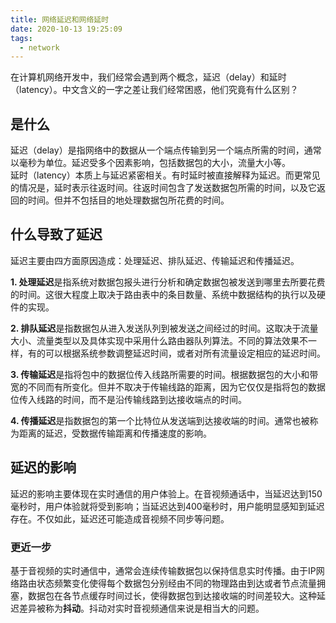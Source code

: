 ```yaml
---
title: 网络延迟和网络延时
date: 2020-10-13 19:25:09
tags:
  - network
---
```


在计算机网络开发中，我们经常会遇到两个概念，延迟（delay）和延时（latency）。中文含义的一字之差让我们经常困惑，他们究竟有什么区别？

## 是什么
延迟（delay）是指网络中的数据从一个端点传输到另一个端点所需的时间，通常以毫秒为单位。延迟受多个因素影响，包括数据包的大小，流量大小等。  
延时（latency）本质上与延迟紧密相关。有时延时被直接解释为延迟。而更常见的情况是，延时表示往返时间。往返时间包含了发送数据包所需的时间，以及它返回的时间。但并不包括目的地处理数据包所花费的时间。  

## 什么导致了延迟
延迟主要由四方面原因造成：处理延迟、排队延迟、传输延迟和传播延迟。

**1. 处理延迟**是指系统对数据包报头进行分析和确定数据包被发送到哪里去所要花费的时间。这很大程度上取决于路由表中的条目数量、系统中数据结构的执行以及硬件的实现。

**2. 排队延迟**是指数据包从进入发送队列到被发送之间经过的时间。这取决于流量大小、流量类型以及具体实现中采用什么路由器队列算法。不同的算法效果不一样，有的可以根据系统参数调整延迟时间，或者对所有流量设定相应的延迟时间。

**3. 传输延迟**是指将包中的数据位传入线路所需要的时间。根据数据包的大小和带宽的不同而有所变化。但并不取决于传输线路的距离，因为它仅仅是指将包的数据位传入线路的时间，而不是沿传输线路到达接收端点的时间。

**4. 传播延迟**是指数据包的第一个比特位从发送端到达接收端的时间。通常也被称为距离的延迟，受数据传输距离和传播速度的影响。

## 延迟的影响
延迟的影响主要体现在实时通信的用户体验上。在音视频通话中，当延迟达到150毫秒时，用户体验就将受到影响；当延迟达到400毫秒时，用户能明显感知到延迟存在。不仅如此，延迟还可能造成音视频不同步等问题。

### 更近一步
基于音视频的实时通信中，通常会连续传输数据包以保持信息实时传播。由于IP网络路由状态频繁变化使得每个数据包分别经由不同的物理路由到达或者节点流量拥塞，数据包在各节点缓存时间过长，使得数据包到达接收端的时间差较大。这种延迟差异被称为**抖动**。抖动对实时音视频通信来说是相当大的问题。
